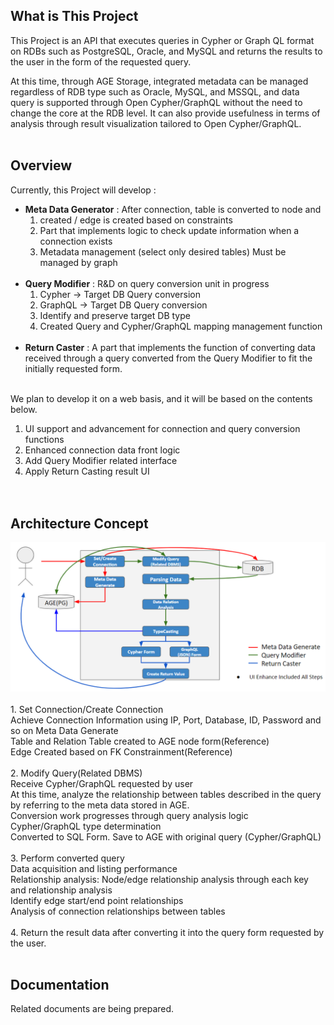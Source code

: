 <h2>What is This Project</h2>

This Project is an API that executes queries in Cypher or Graph QL 
format on RDBs such as PostgreSQL, Oracle, and MySQL and returns the results to the user in the form of the requested query.

At this time, through AGE Storage, integrated metadata can be managed regardless of RDB type such as Oracle, MySQL, and MSSQL, and data query is supported through Open Cypher/GraphQL without the need to change the core at the RDB level.
It can also provide usefulness in terms of analysis through result visualization tailored to Open Cypher/GraphQL.
</br>
</br>
<h2>Overview</h2>

Currently, this Project will develop :

- **Meta Data Generator** : After connection, table is converted to node and 
  1. created / edge is created based on constraints</br>
  2. Part that implements logic to check update information when a connection 
     exists</br>
  3. Metadata management (select only desired tables) Must be managed by 
     graph</br></br>
- **Query Modifier** : R&D on query conversion unit in progress</br>
  1. Cypher -> Target DB Query conversion</br>
  2. GraphQL -> Target DB Query conversion</br>
  3. Identify and preserve target DB type</br>
  4. Created Query and Cypher/GraphQL mapping management function</br>  </br>
- **Return Caster** : A part that implements the function of converting data 
  received through a query converted from the Query Modifier to fit the 
  initially requested form.</br></br>

We plan to develop it on a web basis, and it will be based on the contents below.</br>

1. UI support and advancement for connection and query conversion functions</br>
2. Enhanced connection data front logic</br>
3. Add Query Modifier related interface</br>
4. Apply Return Casting result UI</br>
</br></br>

<h2>Architecture Concept</h2>
<img src="img/architecture.png"/>
</br>
</br>
1. Set Connection/Create Connection<br/>
   Achieve Connection Information using IP, Port, Database, ID, Password and so on
   Meta Data Generate<br/>
   Table and Relation Table created to AGE node form(Reference)<br/>
   Edge Created based on FK Constrainment(Reference)<br/>
   <br/>
2. Modify Query(Related DBMS)<br/>
   Receive Cypher/GraphQL requested by user<br/>
   At this time, analyze the relationship between tables described in the query by referring to the meta data stored in AGE.<br/>
   Conversion work progresses through query analysis logic<br/>
   Cypher/GraphQL type determination<br/>
   Converted to SQL Form. Save to AGE with original query (Cypher/GraphQL)<br/>
   <br/>
3. Perform converted query<br/>
   Data acquisition and listing performance<br/>
   Relationship analysis: Node/edge relationship analysis through each key and relationship analysis<br/>
   Identify edge start/end point relationships<br/>
   Analysis of connection relationships between tables<br/>
   <br/>
4. Return the result data after converting it into the query form requested by the user.<br/>
   <br/>
<h2>Documentation</h2>
Related documents are being prepared.
<br/>
